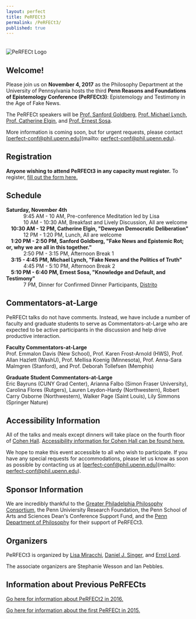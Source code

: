 ```yaml
---
layout: perfect
title: PeRFECt3
permalink: /PeRFECt3/
published: true
---
```

<img src="http://www.danieljsinger.com/images/PeRFECt3.png" alt="PeRFECt Logo" style="margin:20px 0px 0px">

## Welcome!

Please join us on **November 4, 2017** as the Philosophy Department at the University of Pennsylvania hosts the third **Penn Reasons and Foundations of Epistemology Conference (PeRFECt3)**: Epistemology and Testimony in the Age of Fake News.

The PeRFECt speakers will be [Prof. Sanford Goldberg](http://www.philosophy.northwestern.edu/people/continuing-faculty/goldberg-sanford.html), [Prof. Michael Lynch](http://michael-lynch.philosophy.uconn.edu/), [Prof. Catherine Elgin](http://elgin.harvard.edu/), and [Prof. Ernest Sosa](http://www.ernestsosa.com/). 


More information is coming soon, but for urgent requests, please contact [perfect-conf@phil.upenn.edu](mailto: perfect-conf@phil.upenn.edu).

## Registration
**Anyone wishing to attend PeRFECt3 in any capacity must register.**  To register, [fill out the form here.](https://goo.gl/forms/dkfK8SyWV2qill8z1)


## Schedule
**Saturday, November 4th**  
&nbsp;&nbsp;&nbsp;&nbsp;&nbsp;&nbsp;&nbsp;&nbsp;&nbsp;&nbsp;&nbsp;&nbsp;9:45 AM - 10 AM, Pre-conference Meditation led by Lisa  
&nbsp;&nbsp;&nbsp;&nbsp;&nbsp;&nbsp;&nbsp;&nbsp;&nbsp;&nbsp;&nbsp;&nbsp;10 AM - 10:30 AM, Breakfast and Lively Discussion, All are welcome  
**&nbsp;&nbsp;&nbsp;&nbsp;10:30 AM - 12 PM, Catherine Elgin, "Deweyan Democratic Deliberation"**  
&nbsp;&nbsp;&nbsp;&nbsp;&nbsp;&nbsp;&nbsp;&nbsp;&nbsp;&nbsp;&nbsp;&nbsp;12 PM - 1:20 PM, Lunch, All are welcome  
**&nbsp;&nbsp;&nbsp;&nbsp;1:20 PM - 2:50 PM, Sanford Goldberg, "Fake News and Epistemic Rot; or, why we are all in this together."**   
&nbsp;&nbsp;&nbsp;&nbsp;&nbsp;&nbsp;&nbsp;&nbsp;&nbsp;&nbsp;&nbsp;&nbsp;2:50 PM - 3:15 PM, Afternoon Break 1  
**&nbsp;&nbsp;&nbsp;&nbsp;3:15 - 4:45 PM, Michael Lynch, "Fake News and the Politics of Truth"**  
&nbsp;&nbsp;&nbsp;&nbsp;&nbsp;&nbsp;&nbsp;&nbsp;&nbsp;&nbsp;&nbsp;&nbsp;4:45 PM - 5:10 PM, Afternoon Break 2  
**&nbsp;&nbsp;&nbsp;&nbsp;5:10 PM - 6:40 PM, Ernest Sosa, "Knowledge and Default, and Testimony"**   
&nbsp;&nbsp;&nbsp;&nbsp;&nbsp;&nbsp;&nbsp;&nbsp;&nbsp;&nbsp;&nbsp;&nbsp;7 PM, Dinner for Confirmed Dinner Participants, [Distrito](http://philadelphia.distritorestaurant.com/)

## Commentators-at-Large
PeRFECt talks do not have comments.  Instead, we have include a number of faculty and graduate students to serve as Commentators-at-Large who are expected to be active participants in the discussion and help drive productive interaction.

**Faculty Commentators-at-Large**  
Prof. Emmalon Davis (New School), Prof. Karen Frost-Arnold (HWS), Prof. Allan Hazlett (WashU), Prof. Mellisa Koenig (Minnesota), Prof. Anna-Sara Malmgren (Stanford), and Prof. Deborah Tollefsen (Memphis)

**Graduate Student Commentators-at-Large**  
Eric Bayruns (CUNY Grad Center), Arianna Falbo (Simon Fraser University), Carolina Flores (Rutgers), Lauren Leydon-Hardy (Northwestern), Robert Carry Osborne (Northwestern), Walker Page (Saint Louis), Lily Simmons (Springer Nature)

## Accessibility Information
All of the talks and meals except dinners will take place on the fourth floor of [Cohen Hall](http://www.facilities.upenn.edu/maps/locations/cohen-hall-claudia).  [Accessibility information for Cohen Hall can be found here.](http://www.facilities.upenn.edu/sites/default/files/pennaccess/PA0310-CohenHall.pdf)

We hope to make this event accessible to all who wish to participate.  If you have any special requests for accommodations, please let us know as soon as possible by contacting us at [perfect-conf@phil.upenn.edu](mailto: perfect-conf@phil.upenn.edu).

## Sponsor Information
We are incredibly thankful to the [Greater Philadelphia Philosophy Consortium](http://www.thegppc.org/), the Penn Univiersity Research Foundation, the Penn School of Arts and Sciences Dean's Conference Support Fund, and the [Penn Department of Philosophy](https://philosophy.sas.upenn.edu/) for their support of PeRFECt3.

## Organizers
PeRFECt3 is organized by [Lisa Miracchi](http://miracchi.wix.com/lisamiracchi), [Daniel J. Singer](http://www.danieljsinger.com/), and [Errol Lord](http://www.errol-lord.com/).

The associate organizers are Stephanie Wesson and Ian Pebbles.

## Information about Previous PeRFECts
[Go here for information about PeRFECt2 in 2016.](http://www.danieljsinger.com/PeRFECt2/)

[Go here for information about the first PeRFECt in 2015.](http://www.phil.upenn.edu/~singerd/PeRFECt15.html)
